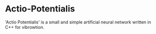 # Actio-Potentialis
'Actio Potentialis' is a small and simple artificial neural network written in C++ for vibrowtion.
